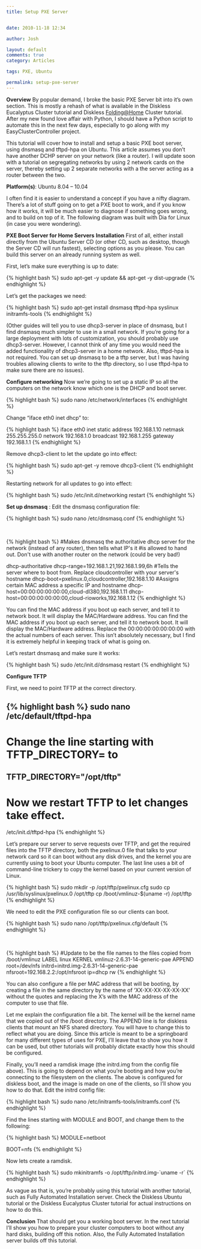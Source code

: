 ```yaml
---
title: Setup PXE Server


date: 2010-11-18 12:34

author: Josh

layout: default
comments: true
category: Articles

tags: PXE, Ubuntu

permalink: setup-pxe-server
---
```


**Overview** By popular demand, I broke the basic PXE Server bit into
it’s own section. This is mostly a rehash of what is available in the
Diskless Eucalyptus Cluster tutorial and Diskless <Folding@Home> Cluster
tutorial. After my new found love affair with Python, I should have a
Python script to automate this in the next few days, especially to go
along with my EasyClusterController project.

This tutorial will cover how to install and setup a basic PXE boot
server, using dnsmasq and tftpd-hpa on Ubuntu. This article assumes you
don’t have another DCHP server on your network (like a router). I will
update soon with a tutorial on segregating networks by using 2 network
cards on the server, thereby setting up 2 separate networks with a the
server acting as a router between the two.

**Platform(s)**: Ubuntu 8.04 – 10.04

I often find it is easier to understand a concept if you have a nifty
diagram. There’s a lot of stuff going on to get a PXE boot to work, and
if you know how it works, it will be much easier to diagnose if
something goes wrong, and to build on top of it. The following diagram
was built with Dia for Linux (in case you were wondering).

**PXE Boot Server for Home Servers** **Installation** First of all,
either install directly from the Ubuntu Server CD (or other CD, such as
desktop, though the Server CD will run fastest), selecting options as
you please. You can build this server on an already running system as
well.

First, let’s make sure everything is up to date:

{% highlight bash %}
sudo apt-get -y update && apt-get -y dist-upgrade
{% endhighlight %}

Let’s get the packages we need:

{% highlight bash %}
sudo apt-get install dnsmasq tftpd-hpa syslinux initramfs-tools
{% endhighlight %}

(Other guides will tell you to use dhcp3-server in place of dnsmasq, but
I find dnsmasq much simpler to use in a small network. If you’re going
for a large deployment with lots of customization, you should probably
use dhcp3-server. However, I cannot think of any time you would need the
added functionality of dhcp3-server in a home network. Also, tftpd-hpa
is not required. You can set up dnsmasq to be a tftp server, but I was
having troubles allowing clients to write to the tftp directory, so I
use tftpd-hpa to make sure there are no issues).

**Configure networking** Now we’re going to set up a static IP so all
the computers on the network know which one is the DHCP and boot server.

{% highlight bash %}
sudo nano /etc/network/interfaces
{% endhighlight %}

Change “iface eth0 inet dhcp” to:

{% highlight bash %}
iface eth0 inet static
address 192.168.1.10
netmask 255.255.255.0
network 192.168.1.0
broadcast 192.168.1.255
gateway 192.168.1.1
{% endhighlight %}

Remove dhcp3-client to let the update go into effect:

{% highlight bash %}
sudo apt-get -y remove dhcp3-client
{% endhighlight %}

Restarting network for all updates to go into effect:

{% highlight bash %}
sudo /etc/init.d/networking restart
{% endhighlight %}

**Set up dnsmasq**
:   Edit the dnsmasq configuration file:

{% highlight bash %}
sudo nano /etc/dnsmasq.conf
{% endhighlight %}

 

{% highlight bash %}
#Makes dnsmasq the authoritative dhcp server for the network (instead of any router), then tells what IP's it
#is allowed to hand out. Don't use with another router on the network (could be very bad!)

dhcp-authoritative
dhcp-range=192.168.1.21,192.168.1.99,6h
#Tells the server where to boot from. Replace cloudcontroller with your server's hostname
dhcp-boot=pxelinux.0,cloudcontroller,192.168.1.10
#Assigns certain MAC address a specific IP and hostname
dhcp-host=00:00:00:00:00:00,cloud-dl380,192.168.1.11
dhcp-host=00:00:00:00:00:00,cloud-rioworks,192.168.1.12
{% endhighlight %}

You can find the MAC address if you boot up each server, and tell it to
network boot. It will display the MAC/Hardware address. You can find the
MAC address if you boot up each server, and tell it to network boot. It
will display the MAC/Hardware address. Replace the 00:00:00:00:00:00:00
with the actual numbers of each server. This isn’t absolutely necessary,
but I find it is extremely helpful in keeping track of what is going on.

Let’s restart dnsmasq and make sure it works:

{% highlight bash %}
sudo /etc/init.d/dnsmasq restart
{% endhighlight %}

**Configure TFTP**

First, we need to point TFTP at the correct directory.

{% highlight bash %}
sudo nano /etc/default/tftpd-hpa
-----
# Change the line starting with TFTP_DIRECTORY= to
TFTP_DIRECTORY="/opt/tftp"
-----

# Now we restart TFTP to let changes take effect.
/etc/init.d/tftpd-hpa
{% endhighlight %}

Let’s prepare our server to serve requests over TFTP, and get the
required files into the TFTP directory, both the pxelinux.0 file that
talks to your network card so it can boot without any disk drives, and
the kernel you are currently using to boot your Ubuntu computer. The
last line uses a bit of command-line trickery to copy the kernel based
on your current version of Linux.

{% highlight bash %}
sudo mkdir -p /opt/tftp/pxelinux.cfg
sudo cp /usr/lib/syslinux/pxelinux.0 /opt/tftp
cp /boot/vmlinuz-$(uname -r) /opt/tftp
{% endhighlight %}

We need to edit the PXE configuration file so our clients can boot.

{% highlight bash %}
sudo nano /opt/tftp/pxelinux.cfg/default
{% endhighlight %}

 

{% highlight bash %}
#Update to be the file names to the files copied from /boot/vmlinuz
LABEL linux
KERNEL vmlinuz-2.6.31-14-generic-pae
APPEND root=/dev/nfs initrd=initrd.img-2.6.31-14-generic-pae nfsroot=192.168.2.2:/opt/nfsroot ip=dhcp rw
{% endhighlight %}

You can also configure a file per MAC address that will be booting, by
creating a file in the same directory by the name of ‘XX-XX-XX-XX-XX-XX’
without the quotes and replacing the X’s with the MAC address of the
computer to use that file.

Let me explain the configuration file a bit. The kernel will be the
kernel name that we copied out of the /boot directory. The APPEND line
is for diskless clients that mount an NFS shared directory. You will
have to change this to reflect what you are doing. Since this article is
meant to be a springboard for many different types of uses for PXE, I’ll
leave that to show you how it can be used, but other tutorials will
probably dictate exactly how this should be configured.

Finally, you’ll need a ramdisk image (the initrd.img from the config
file above). This is going to depend on what you’re booting and how
you’re connecting to the filesystem on the clients. The above is
configured for diskless boot, and the image is made on one of the
clients, so I’ll show you how to do that. Edit the initrd config file:

{% highlight bash %}
sudo nano /etc/initramfs-tools/initramfs.conf
{% endhighlight %}

Find the lines starting with MODULE and BOOT, and change them to the
following:

{% highlight bash %}
MODULE=netboot

BOOT=nfs
{% endhighlight %}

Now lets create a ramdisk.

{% highlight bash %}
sudo mkinitramfs -o /opt/tftp/initrd.img-\`uname -r\`
{% endhighlight %}

As vague as that is, you’re probably using this tutorial with another
tutorial, such as Fully Automated Installation server. Check the
Diskless Ubuntu tutorial or the Diskless Eucalyptus Cluster tutorial for
actual instructions on how to do this.

**Conclusion** That should get you a working boot server. In the next
tutorial I’ll show you how to prepare your cluster computers to boot
without any hard disks, building off this notion. Also, the Fully
Automated Installation server builds off this tutorial.
